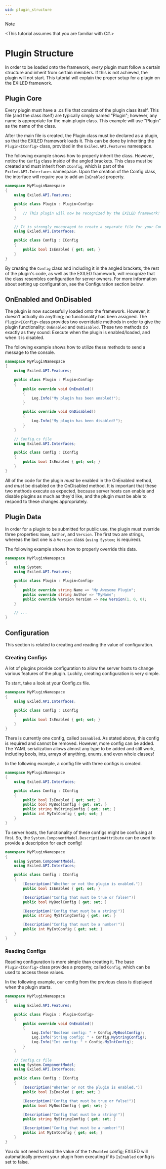 ```yaml
---
uid: plugin_structure
---
```

> [!NOTE]
> <This tutorial assumes that you are familiar with C#.>

# Plugin Structure
In order to be loaded onto the framework, *every* plugin must follow a certain structure and inherit from certain members. If this is not achieved, the plugin will not start. This tutorial will explain the proper setup for a plugin on the EXILED framework.

## Plugin Core
Every plugin must have a .cs file that consists of the plugin class itself. This file (and the class itself) are typically simply named "Plugin"; however, any name is appropriate for the main plugin class. This example will use "Plugin" as the name of the class.

After the main file is created, the Plugin class must be declared as a plugin, so that the EXILED framework loads it. This can be done by inheriting the `Plugin<IConfig>` class, provided in the `Exiled.API.Features` namespace.

The following example shows how to properly inherit the class. However, notice the `Config` class inside of the angled brackets. This class must be created and must inherit from `IConfig`, which is part of the `Exiled.API.Interfaces` namespace. Upon the creation of the Config class, the interface will require you to add an `IsEnabled` property.
```cs
namespace MyPluginNamespace
{
    using Exiled.API.Features;

    public class Plugin : Plugin<Config>
    {
        // This plugin will now be recognized by the EXILED framework!
    }

    // It is strongly encouraged to create a separate file for your Config class.
    using Exiled.API.Interfaces;

    public class Config : IConfig
    {
        public bool IsEnabled { get; set; }
    }
}
```
By creating the `Config` class and including it in the angled brackets, the rest of the plugin's code, as well as the EXILED framework, will recognize that the class resembles configuration for server owners. For more information about setting up configuration, see the Configuration section below.

## OnEnabled and OnDisabled
The plugin is now successfully loaded onto the framework. However, it doesn't actually do anything; no functionality has been assigned. The `Plugin<IConfig>` class provides two overridable methods in order to give the plugin functionality: `OnEnabled` and `OnDisabled`. These two methods do exactly as they sound: Execute when the plugin is enabled/loaded, and when it is disabled.

The following example shows how to utilize these methods to send a message to the console.
```cs
namespace MyPluginNamespace
{
    using Exiled.API.Features;

    public class Plugin : Plugin<Config>
    {
        public override void OnEnabled()
        {
            Log.Info("My plugin has been enabled!");
        }

        public override void OnDisabled()
        {
            Log.Info("My plugin has been disabled!");
        }
    }

    // Config.cs file
    using Exiled.API.Interfaces;

    public class Config : IConfig
    {
        public bool IsEnabled { get; set; }
    }
}
```
All of the code for the plugin *must* be enabled in the OnEnabled method, and *must* be disabled on the OnDisabled method. It is important that these two methods execute as expected, because server hosts can enable and disable plugins as much as they'd like, and the plugin *must* be able to respond to these changes appropriately.

## Plugin Data
In order for a plugin to be submitted for public use, the plugin must override three properties: `Name`, `Author`, and `Version`. The first two are strings, whereas the last one is a `Version` class (`using System;` is required).

The following example shows how to properly override this data.
```cs
namespace MyPluginNamespace
{
    using System;
    using Exiled.API.Features;

    public class Plugin : Plugin<Config>
    {
        public override string Name => "My Awesome Plugin";
        public override string Author => "MyName";
        public override Version Version => new Version(1, 0, 0);
    }

    // ...
}
```

## Configuration
This section is related to creating and reading the value of configuration.

### Creating Configs
A lot of plugins provide configuration to allow the server hosts to change various features of the plugin. Luckily, creating configuration is very simple.

To start, take a look at your Config.cs file.
```cs
namespace MyPluginNamespace
{
    using Exiled.API.Interfaces;

    public class Config : IConfig
    {
        public bool IsEnabled { get; set; }
    }
}
```
There is currently one config, called `IsEnabled`. As stated above, this config is required and cannot be removed. However, more config can be added. The YAML serialization allows almost any type to be added and still work, including bools, ints, arrays of anything, enums, and even whole classes!

In the following example, a config file with three configs is created.
```cs
namespace MyPluginNamespace
{
    using Exiled.API.Interfaces;

    public class Config : IConfig
    {
        public bool IsEnabled { get; set; }
        public bool MyBoolConfig { get; set; }
        public string MyStringConfig { get; set; }
        public int MyIntConfig { get; set; }
    }
}
```
To server hosts, the functionality of these configs might be confusing at first. So, the `System.ComponentModel.DescriptionAttribute` can be used to provide a description for each config!
```cs
namespace MyPluginNamespace
{
    using System.ComponentModel;
    using Exiled.API.Interfaces;

    public class Config : IConfig
    {
        [Description("Whether or not the plugin is enabled.")]
        public bool IsEnabled { get; set; }

        [Description("Config that must be true or false!")]
        public bool MyBoolConfig { get; set; }

        [Description("Config that must be a string!")]
        public string MyStringConfig { get; set; }

        [Description("Config that must be a number!")]
        public int MyIntConfig { get; set; }
    }
}
```

### Reading Configs
Reading configuration is more simple than creating it. The base `Plugin<IConfig>` class provides a property, called `Config`, which can be used to access these values.

In the following example, our config from the previous class is displayed when the plugin starts.
```cs
namespace MyPluginNamespace
{
    using Exiled.API.Features;

    public class Plugin : Plugin<Config>
    {
        public override void OnEnabled()
        {
            Log.Info("Boolean config: " + Config.MyBoolConfig);
            Log.Info("String config: " + Config.MyStringConfig);
            Log.Info("Int config: " + Config.MyIntConfig);
        }
    }

    // Config.cs file
    using System.ComponentModel;
    using Exiled.API.Interfaces;

    public class Config : IConfig
    {
        [Description("Whether or not the plugin is enabled.")]
        public bool IsEnabled { get; set; }

        [Description("Config that must be true or false!")]
        public bool MyBoolConfig { get; set; }

        [Description("Config that must be a string!")]
        public string MyStringConfig { get; set; }

        [Description("Config that must be a number!")]
        public int MyIntConfig { get; set; }
    }
}
```
You do not need to read the value of the `IsEnabled` config; EXILED will automatically prevent your plugin from executing if its `IsEnabled` config is set to false.
